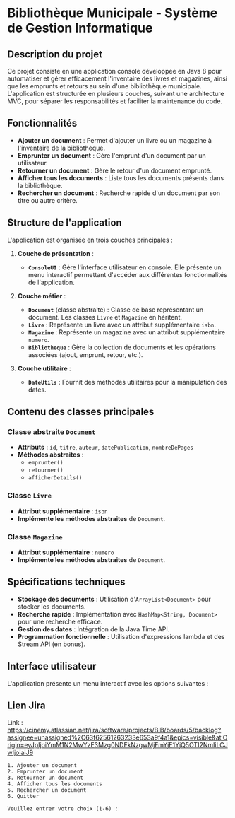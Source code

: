 # Bibliothèque Municipale - Système de Gestion Informatique

## Description du projet

Ce projet consiste en une application console développée en Java 8 pour automatiser et gérer efficacement l'inventaire des livres et magazines, ainsi que les emprunts et retours au sein d'une bibliothèque municipale. L'application est structurée en plusieurs couches, suivant une architecture MVC, pour séparer les responsabilités et faciliter la maintenance du code.

## Fonctionnalités

- **Ajouter un document** : Permet d'ajouter un livre ou un magazine à l'inventaire de la bibliothèque.
- **Emprunter un document** : Gère l'emprunt d'un document par un utilisateur.
- **Retourner un document** : Gère le retour d'un document emprunté.
- **Afficher tous les documents** : Liste tous les documents présents dans la bibliothèque.
- **Rechercher un document** : Recherche rapide d'un document par son titre ou autre critère.

## Structure de l'application

L'application est organisée en trois couches principales :

1. **Couche de présentation** :
    - **`ConsoleUI`** : Gère l'interface utilisateur en console. Elle présente un menu interactif permettant d'accéder aux différentes fonctionnalités de l'application.

2. **Couche métier** :
    - **`Document`** (classe abstraite) : Classe de base représentant un document. Les classes `Livre` et `Magazine` en héritent.
    - **`Livre`** : Représente un livre avec un attribut supplémentaire `isbn`.
    - **`Magazine`** : Représente un magazine avec un attribut supplémentaire `numero`.
    - **`Bibliotheque`** : Gère la collection de documents et les opérations associées (ajout, emprunt, retour, etc.).

3. **Couche utilitaire** :
    - **`DateUtils`** : Fournit des méthodes utilitaires pour la manipulation des dates.

## Contenu des classes principales

### Classe abstraite `Document`
- **Attributs** : `id`, `titre`, `auteur`, `datePublication`, `nombreDePages`
- **Méthodes abstraites** :
    - `emprunter()`
    - `retourner()`
    - `afficherDetails()`

### Classe `Livre`
- **Attribut supplémentaire** : `isbn`
- **Implémente les méthodes abstraites** de `Document`.

### Classe `Magazine`
- **Attribut supplémentaire** : `numero`
- **Implémente les méthodes abstraites** de `Document`.

## Spécifications techniques

- **Stockage des documents** : Utilisation d'`ArrayList<Document>` pour stocker les documents.
- **Recherche rapide** : Implémentation avec `HashMap<String, Document>` pour une recherche efficace.
- **Gestion des dates** : Intégration de la Java Time API.
- **Programmation fonctionnelle** : Utilisation d'expressions lambda et des Stream API (en bonus).

## Interface utilisateur

L'application présente un menu interactif avec les options suivantes :
## Lien Jira 
Link : https://cinemy.atlassian.net/jira/software/projects/BIB/boards/5/backlog?assignee=unassigned%2C63f62561263233e653a9f4a1&epics=visible&atlOrigin=eyJpIjoiYmM1N2MwYzE3Mzg0NDFkNzgwMjFmYjE1YjQ5OTI2NmIiLCJwIjoiaiJ9
```plaintext
1. Ajouter un document
2. Emprunter un document
3. Retourner un document
4. Afficher tous les documents
5. Rechercher un document
6. Quitter

Veuillez entrer votre choix (1-6) :

